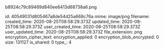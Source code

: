 b8924c79c89469d840ee6413d68738a6.png

id: 40549031d805467a8de54d25a668c76a
mime: image/png
filename: 
created_time: 2020-08-25T08:58:29.373Z
updated_time: 2020-08-25T08:58:29.373Z
user_created_time: 2020-08-25T08:58:29.373Z
user_updated_time: 2020-08-25T08:58:29.373Z
file_extension: png
encryption_cipher_text: 
encryption_applied: 0
encryption_blob_encrypted: 0
size: 131127
is_shared: 0
type_: 4